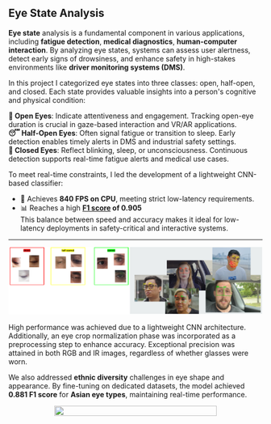 ## Eye State Analysis  ##

**Eye state** analysis is a fundamental component in various applications, including **fatigue detection**, **medical diagnostics**, **human-computer interaction**. By analyzing eye states, systems can assess user alertness, detect early signs of drowsiness, and enhance safety in high-stakes environments like **driver monitoring systems (DMS)**.

In this project I categorized eye states into three classes: open, half-open, and closed. Each state provides valuable insights into a person's cognitive and physical condition:

**👀 Open Eyes**: Indicate attentiveness and engagement. Tracking open-eye duration is crucial in gaze-based interaction and VR/AR applications.  
**😴 Half-Open Eyes**: Often signal fatigue or transition to sleep. Early detection enables timely alerts in DMS and industrial safety settings.  
**🙈 Closed Eyes**: Reflect blinking, sleep, or unconsciousness. Continuous detection supports real-time fatigue alerts and medical use cases.  

To meet real-time constraints, I led the development of a lightweight CNN-based classifier:
+ 🚀 Achieves **840 FPS on CPU**, meeting strict low-latency requirements.
+ 📊 Reaches a high **[F1 score](https://www.v7labs.com/blog/f1-score-guide) of 0.905**  
 This balance between speed and accuracy makes it ideal for low-latency deployments in safety-critical and interactive systems.
  
---

<div style="text-align: center;">
  <img src="images/eye_states_united.png?raw=true">
</div>

High performance was achieved due to a lightweight CNN architecture. Additionally, an eye crop normalization phase was incorporated as a preprocessing step to enhance accuracy. Exceptional precision was attained in both RGB and IR images, regardless of whether glasses were worn.

We also addressed **ethnic diversity** challenges in eye shape and appearance. By fine-tuning on dedicated datasets, the model achieved **0.881 F1 score** for **Asian eye types**, maintaining real-time performance.

<div style="text-align: center;">
  <img src="images/eye_state_video.gif?raw=true" width="80%" height="80%"/>
</div>



